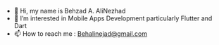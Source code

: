 - 👋 Hi, my name is Behzad A. AliNezhad
- 👀 I’m interested in Mobile Apps Development particularly Flutter and Dart
- 📫 How to reach me  : Behalinejad@gmail.com

<!---
behalinejad/behalinejad is a ✨ special ✨ repository because its `README.md` (this file) appears on your GitHub profile.
You can click the Preview link to take a look at your changes.
--->
